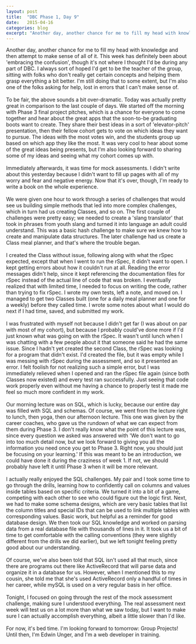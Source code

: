 ```yaml
---
layout: post
title:  "DBC Phase 1, Day 9"
date:   2015-04-16
categories: blog
excerpt: "Another day, another chance for me to fill my head with knowledge and then attempt to make sense of all of it. This week has definitely been about 'embracing the confusion', though it's not where I thought I'd be during any part of DBC. I always sort of hoped I'd get to be the teacher of the group, sitting with folks who don't really get certain concepts and helping them grasp everything a bit better. I'm still doing that to some extent, but I'm also one of the folks asking for help, lost in errors that I can't make sense of."
---
```


Another day, another chance for me to fill my head with knowledge and then attempt to make sense of all of it. This week has definitely been about 'embracing the confusion', though it's not where I thought I'd be during any part of DBC. I always sort of hoped I'd get to be the teacher of the group, sitting with folks who don't really get certain concepts and helping them grasp everything a bit better. I'm still doing that to some extent, but I'm also one of the folks asking for help, lost in errors that I can't make sense of.
<br>
<br>
To be fair, the above sounds a bit over-dramatic. Today was actually pretty great in comparison to the last couple of days. We started off the morning with Phase 3 final project pitches, which is a chance for everyone to come together and hear about the great apps that the soon-to-be graduating boots want to create. They share their best ideas in a sort of 'elevator-pitch' presentation, then their fellow cohort gets to vote on which ideas they want to pursue. The ideas with the most votes win, and the students group up based on which app they like the most. It was very cool to hear about some of the great ideas being presents, but I'm also looking forward to sharing some of my ideas and seeing what my cohort comes up with.
<br>
<br>
Immediately afterwards, it was time for mock assessments. I didn't write about this yesterday because I didn't want to fill up pages with all of my worry and fear and negative energy. Now that it's over, though, I'm ready to write a book on the whole experience.
<br>
<br>
We were given one hour to work through a series of challenges that would see us building simple methods that led into more complex challenges, which in turn had us creating Classes, and so on. The first couple of challenges were pretty easy; we needed to create a 'slang translator' that took in phrases from youth slang and turned it into language an adult could understand. This was a basic hash challenge to make sure we knew how to create and manipulate data structures. The later challenge had us create a Class meal planner, and that's where the trouble began.
<br>
<br>
I created the Class without issue, following along with what the rSpec expected, except that when I went to run the rSpec, it didn't want to open. I kept getting errors about how it couldn't run at all. Reading the error messages didn't help, since it kept referencing the documentation files for rSpec instead of the actual line of code that was broken. I eventually realized that with limited time, I needed to focus on writing the code, rather than trying to fix rSpec. I wrote my own tests, left a note, and moved on. I managed to get two Classes built (one for a daily meal planner and one for a weekly) before they called time. I wrote some notes about what I would do next if I had time, saved, and submitted my work.
<br>
<br>
I was frustrated with myself not because I didn't get far (I was about on par with most of my cohort), but because I probably could've done more if I'd just known what was going on with the rSpec. It wasn't until lunch when I was chatting with a few people about it that someone said he had the same issue. Since I hadn't yet created the second Class, the rSpec was looking for a program that didn't exist. I'd created the file, but it was empty while I was messing with rSpec during the assessment, and so it presented an error. I felt foolish for not realizing such a simple error, but I was immediately relieved when I opened and ran the rSpec file again (since both Classes now existed) and every test ran successfully. Just seeing that code work properly even without me having a chance to properly test it made me feel so much more confident in my work.
<br>
<br>
Our morning lecture was on SQL, which is lucky, because our entire day was filled with SQL and schemas. Of course, we went from the lecture right to lunch, then yoga, then our afternoon lecture. This one was given by the career coaches, who gave us the rundown of what we can expect from them during Phase 3. I don't really know what the point of this lecture was, since every question we asked was answered with 'We don't want to go into too much detail now, but we look forward to giving you all the information you need once you get to Phase 3. Right now, you should just be focusing on your learning.' If this was meant to be an introduction, we could have done it during the craziness of week 1. If not, we should probably have left it until Phase 3 when it will be more relevant.
<br>
<br>
I actually really enjoyed the SQL challenges. My pair and I took some time to go through the drills, learning how to confidently call on columns and values inside tables based on specific criteria. We turned it into a bit of a game, competing with each other to see who could figure out the logic first. Next, we had to make some schema designs, which are very basic tables that list the column titles and special IDs that can be used to link multiple tables with corresponding values. Basic work, but helpful as a reminder for good database design. We then took our SQL knowledge and worked on parsing data from a real database file with thousands of lines in it. It took us a bit of time to get comfortable with the calling conventions (they were slightly different from the drills we did earlier), but we left tonight feeling pretty good about our understanding.
<br>
<br>
Of course, we've also been told that SQL isn't used all that much, since there are programs out there like ActiveRecord that will parse data and organize it in a database for us. However, when I mentioned this to my cousin, she told me that she's used ActiveRecord only a handful of times in her career, while mySQL is used on a very regular basis in her office.
<br>
<br>
Tonight, I focused on going through the rest of the mock assessment challenge, making sure I understood everything. The real assessment next week will test us on a lot more than what we saw today, but I want to make sure I can actually accomplish everything, albeit a little slower than I'd like.
<br>
<br>
For now, it's bed time. I'm looking forward to tomorrow: Group Projects! Until then, I'm Edwin Unger, and I'm a web developer in training.